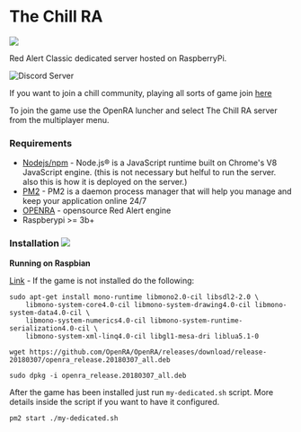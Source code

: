 # The Chill RA
![](https://cncnet.org/images/games/red-alert/logo.png)

Red Alert Classic dedicated server hosted on RaspberryPi. 

![Discord Server](https://discord.com/assets/fc0b01fe10a0b8c602fb0106d8189d9b.png) 

If you want to join a chill community, playing all sorts of game join [here](https://discord.gg/grZjzM3)

To join the game use the OpenRA luncher and select The Chill RA server from the multiplayer menu.

### Requirements

 - [Nodejs/npm](https://nodejs.org/en/) - Node.js® is a JavaScript runtime built on Chrome's V8 JavaScript engine. (this is not necessary but helful to run the server. also this is how it is deployed on the server.)
 - [PM2](https://pm2.keymetrics.io/) - PM2 is a daemon process manager that will help you manage and keep your application online 24/7
 - [OPENRA](https://github.com/OpenRA/OpenRA) - opensource Red Alert engine
 - Raspberypi >= 3b+ 

### Installation ![](https://www.openra.net/images/icons/ra_64x64.png)  

**Running on Raspbian**

[Link](https://github.com/OpenRA/OpenRA/wiki/OpenRA-on-RaspberryPi) - If the game is not installed do the following:
```
sudo apt-get install mono-runtime libmono2.0-cil libsdl2-2.0 \ 
	libmono-system-core4.0-cil libmono-system-drawing4.0-cil libmono-system-data4.0-cil \ 
	libmono-system-numerics4.0-cil libmono-system-runtime-serialization4.0-cil \
	libmono-system-xml-linq4.0-cil libgl1-mesa-dri liblua5.1-0
```
`wget https://github.com/OpenRA/OpenRA/releases/download/release-20180307/openra_release.20180307_all.deb`

`sudo dpkg -i openra_release.20180307_all.deb`

After the game has been installed just run `my-dedicated.sh` script. More details inside the script if you want to have it configured.

`pm2 start ./my-dedicated.sh`
